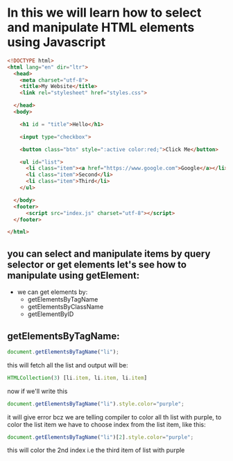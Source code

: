 # In this we will learn how to select and manipulate HTML elements using Javascript

``` html
<!DOCTYPE html>
<html lang="en" dir="ltr">
  <head>
    <meta charset="utf-8">
    <title>My Website</title>
    <link rel="stylesheet" href="styles.css">

  </head>
  <body>

    <h1 id = "title">Hello</h1>

    <input type="checkbox">

    <button class="btn" style=":active color:red;">Click Me</button>

    <ul id="list">
      <li class="item"><a href="https://www.google.com">Google</a></li>
      <li class="item">Second</li>
      <li class="item">Third</li>
    </ul>

  </body>
  <footer>
      <script src="index.js" charset="utf-8"></script>
  </footer>

</html>
```
## you can select and manipulate items by query selector or get elements let's see how to manipulate using getElement:

* we can get elements by:
    * getElementsByTagName
    * getElementsByClassName
    * getElementByID

## getElementsByTagName:
```javascript
document.getElementsByTagName("li");
```
this will fetch all the list and output will be:
```javascript
HTMLCollection(3) [li.item, li.item, li.item]
```
now if we'll write this
```javascript
document.getElementsByTagName("li").style.color="purple";
```
it will give error bcz we are telling compiler to color all th list with purple, to color the list item we have to choose index from the list item, like this:
```javascript
document.getElementsByTagName("li")[2].style.color="purple";
```
this will color the 2nd index i.e the third item of list with purple
















